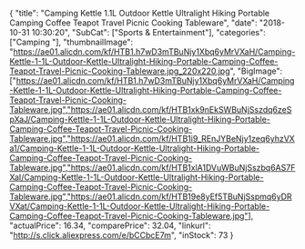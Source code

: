 {
	"title": "Camping Kettle 1.1L Outdoor Kettle Ultralight Hiking Portable Camping Coffee Teapot Travel Picnic Cooking Tableware",
	"date": "2018-10-31 10:30:20",
	"SubCat": ["Sports & Entertainment"],
	"categories": ["Camping "],
	"thumbnailImage": "https://ae01.alicdn.com/kf/HTB1.h7wD3mTBuNjy1Xbq6yMrVXaH/Camping-Kettle-1-1L-Outdoor-Kettle-Ultralight-Hiking-Portable-Camping-Coffee-Teapot-Travel-Picnic-Cooking-Tableware.jpg_220x220.jpg",
	"BigImage": ["https://ae01.alicdn.com/kf/HTB1.h7wD3mTBuNjy1Xbq6yMrVXaH/Camping-Kettle-1-1L-Outdoor-Kettle-Ultralight-Hiking-Portable-Camping-Coffee-Teapot-Travel-Picnic-Cooking-Tableware.jpg","https://ae01.alicdn.com/kf/HTB1xk9nEkSWBuNjSszdq6zeSpXaJ/Camping-Kettle-1-1L-Outdoor-Kettle-Ultralight-Hiking-Portable-Camping-Coffee-Teapot-Travel-Picnic-Cooking-Tableware.jpg","https://ae01.alicdn.com/kf/HTB1i9_REnJYBeNjy1zeq6yhzVXa1/Camping-Kettle-1-1L-Outdoor-Kettle-Ultralight-Hiking-Portable-Camping-Coffee-Teapot-Travel-Picnic-Cooking-Tableware.jpg","https://ae01.alicdn.com/kf/HTB1xlA1DVuWBuNjSszbq6AS7FXaI/Camping-Kettle-1-1L-Outdoor-Kettle-Ultralight-Hiking-Portable-Camping-Coffee-Teapot-Travel-Picnic-Cooking-Tableware.jpg","https://ae01.alicdn.com/kf/HTB19e8yEf5TBuNjSspmq6yDRVXat/Camping-Kettle-1-1L-Outdoor-Kettle-Ultralight-Hiking-Portable-Camping-Coffee-Teapot-Travel-Picnic-Cooking-Tableware.jpg"],
	"actualPrice": 16.34,
	"comparePrice": 32.04,
	"linkurl": "http://s.click.aliexpress.com/e/bCCbcE7m",
	"inStock": 73
}
